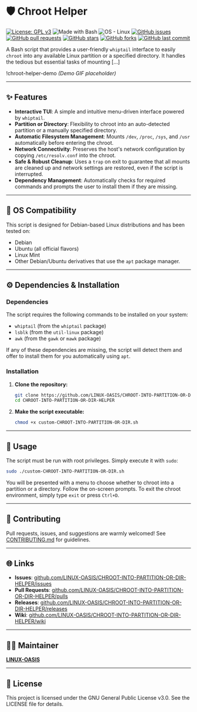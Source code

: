 # 🛡️ Chroot Helper

[![License: GPL v3](https://img.shields.io/badge/License-GPLv3-blue.svg)](https://www.gnu.org/licenses/gpl-3.0)
![Made with Bash](https://img.shields.io/badge/Made%20with-Bash-1f425f.svg)
![OS - Linux](https://img.shields.io/badge/OS-Linux-blue?logo=linux)
[![GitHub issues](https://img.shields.io/github/issues/LINUX-OASIS/CHROOT-INTO-PARTITION-OR-DIR-HELPER)](https://github.com/LINUX-OASIS/CHROOT-INTO-PARTITION-OR-DIR-HELPER/issues)
[![GitHub pull requests](https://img.shields.io/github/issues-pr/LINUX-OASIS/CHROOT-INTO-PARTITION-OR-DIR-HELPER)](https://github.com/LINUX-OASIS/CHROOT-INTO-PARTITION-OR-DIR-HELPER/pulls)
[![GitHub stars](https://img.shields.io/github/stars/LINUX-OASIS/CHROOT-INTO-PARTITION-OR-DIR-HELPER)](https://github.com/LINUX-OASIS/CHROOT-INTO-PARTITION-OR-DIR-HELPER/stargazers)
[![GitHub forks](https://img.shields.io/github/forks/LINUX-OASIS/CHROOT-INTO-PARTITION-OR-DIR-HELPER)](https://github.com/LINUX-OASIS/CHROOT-INTO-PARTITION-OR-DIR-HELPER/network)
[![GitHub last commit](https://img.shields.io/github/last-commit/LINUX-OASIS/CHROOT-INTO-PARTITION-OR-DIR-HELPER)](https://github.com/LINUX-OASIS/CHROOT-INTO-PARTITION-OR-DIR-HELPER/commits/main)

A Bash script that provides a user-friendly `whiptail` interface to easily `chroot` into any available Linux partition or a specified directory. It handles the tedious but essential tasks of mounting [...]

!chroot-helper-demo
*(Demo GIF placeholder)*

---

## ✨ Features

*   **Interactive TUI**: A simple and intuitive menu-driven interface powered by `whiptail`.
*   **Partition or Directory**: Flexibility to chroot into an auto-detected partition or a manually specified directory.
*   **Automatic Filesystem Management**: Mounts `/dev`, `/proc`, `/sys`, and `/usr` automatically before entering the chroot.
*   **Network Connectivity**: Preserves the host's network configuration by copying `/etc/resolv.conf` into the chroot.
*   **Safe & Robust Cleanup**: Uses a `trap` on exit to guarantee that all mounts are cleaned up and network settings are restored, even if the script is interrupted.
*   **Dependency Management**: Automatically checks for required commands and prompts the user to install them if they are missing.

---

## 🐧 OS Compatibility

This script is designed for Debian-based Linux distributions and has been tested on:

*   Debian
*   Ubuntu (all official flavors)
*   Linux Mint
*   Other Debian/Ubuntu derivatives that use the `apt` package manager.

---

## ⚙️ Dependencies & Installation

### Dependencies

The script requires the following commands to be installed on your system:
*   `whiptail` (from the `whiptail` package)
*   `lsblk` (from the `util-linux` package)
*   `awk` (from the `gawk` or `mawk` package)

If any of these dependencies are missing, the script will detect them and offer to install them for you automatically using `apt`.

### Installation

1.  **Clone the repository:**
    ```bash
    git clone https://github.com/LINUX-OASIS/CHROOT-INTO-PARTITION-OR-DIR-HELPER.git
    cd CHROOT-INTO-PARTITION-OR-DIR-HELPER
    ```

2.  **Make the script executable:**
    ```bash
    chmod +x custom-CHROOT-INTO-PARTITION-OR-DIR.sh
    ```

---

## 🚀 Usage

The script must be run with root privileges. Simply execute it with `sudo`:

```bash
sudo ./custom-CHROOT-INTO-PARTITION-OR-DIR.sh
```

You will be presented with a menu to choose whether to chroot into a partition or a directory. Follow the on-screen prompts. To exit the chroot environment, simply type `exit` or press `Ctrl+D`.

---

## 💬 Contributing

Pull requests, issues, and suggestions are warmly welcomed! See [CONTRIBUTING.md](./CONTRIBUTING.md) for guidelines.

---

## 🌐 Links

*   **Issues**: [github.com/LINUX-OASIS/CHROOT-INTO-PARTITION-OR-DIR-HELPER/issues](https://github.com/LINUX-OASIS/CHROOT-INTO-PARTITION-OR-DIR-HELPER/issues)
*   **Pull Requests**: [github.com/LINUX-OASIS/CHROOT-INTO-PARTITION-OR-DIR-HELPER/pulls](https://github.com/LINUX-OASIS/CHROOT-INTO-PARTITION-OR-DIR-HELPER/pulls)
*   **Releases**: [github.com/LINUX-OASIS/CHROOT-INTO-PARTITION-OR-DIR-HELPER/releases](https://github.com/LINUX-OASIS/CHROOT-INTO-PARTITION-OR-DIR-HELPER/releases)
*   **Wiki**: [github.com/LINUX-OASIS/CHROOT-INTO-PARTITION-OR-DIR-HELPER/wiki](https://github.com/LINUX-OASIS/CHROOT-INTO-PARTITION-OR-DIR-HELPER/wiki)

---

## 🧙‍♂️ Maintainer

**[LINUX-OASIS](https://github.com/LINUX-OASIS)**

---

## 📜 License

This project is licensed under the GNU General Public License v3.0. See the LICENSE file for details.
